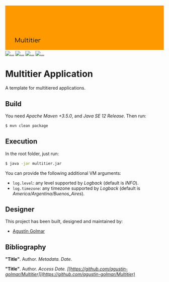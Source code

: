 [![...](.resource/image/readme-header.svg)](https://github.com/agustin-golmar/Multitier)
[![...](https://img.shields.io/badge/Java-v12-red.svg)](https://www.oracle.com/technetwork/java/javase/downloads/index.html)
[![...](https://img.shields.io/badge/release-v0.0.0-blue.svg)](https://github.com/agustin-golmar/Multitier/releases)
[![...](https://www.travis-ci.com/agustin-golmar/Multitier.svg?branch=master)](https://www.travis-ci.com/agustin-golmar/Multitier)
[![...](https://snyk.io/test/github/agustin-golmar/Multitier/badge.svg?targetFile=pom.xml)](https://snyk.io/test/github/agustin-golmar/Multitier?targetFile=pom.xml)

# Multitier Application

A template for multitiered applications.

## Build

You need _Apache Maven +3.5.0_, and _Java SE 12 Release_. Then run:

```bash
$ mvn clean package
```

## Execution

In the root folder, just run:

```bash
$ java -jar multitier.jar
```

You can provide the following additional VM arguments:

* `log.level`: any level supported by _Logback_ (default is _INFO_).
* `log.timezone`: any timezone supported by _Logback_ (default is _America/Argentina/Buenos\_Aires_).

## Designer

This project has been built, designed and maintained by:

* [Agustín Golmar](https://github.com/agustin-golmar)

## Bibliography

__"Title"__. Author. _Metadata. Date_.

__"Title"__. Author. _Access Date. [[https://github.com/agustin-golmar/Multitier]](https://github.com/agustin-golmar/Multitier)_
